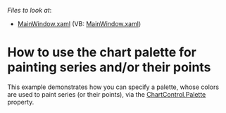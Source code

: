 <!-- default file list -->
*Files to look at*:

* [MainWindow.xaml](./CS/UsePalettes/MainWindow.xaml) (VB: [MainWindow.xaml](./VB/UsePalettes/MainWindow.xaml))
<!-- default file list end -->
# How to use the chart palette for painting series and/or their points


<p>This example demonstrates how you can specify a palette, whose colors are used to paint series (or their points), via the  <a href="http://help.devexpress.com/#WPF/DevExpressXpfChartsChartControl_Palettetopic"><u>ChartControl.Palette</u></a> property.</p><br />


<br/>


